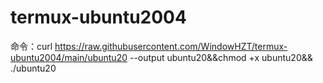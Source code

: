 # termux-ubuntu2004

命令：curl https://raw.githubusercontent.com/WindowHZT/termux-ubuntu2004/main/ubuntu20 --output ubuntu20&&chmod +x ubuntu20&& ./ubuntu20
